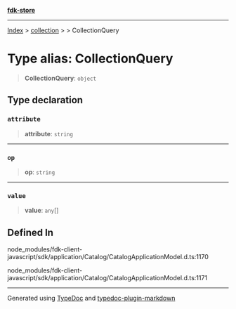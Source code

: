 [**fdk-store**](../../../README.md)
***

[Index](../../../API.md) > [collection](../../README.md) > [<internal>](../README.md) > CollectionQuery

# Type alias: CollectionQuery

> **CollectionQuery**: `object`

## Type declaration

### `attribute`

> **attribute**: `string`

***

### `op`

> **op**: `string`

***

### `value`

> **value**: `any`[]

## Defined In

node\_modules/fdk-client-javascript/sdk/application/Catalog/CatalogApplicationModel.d.ts:1170

node\_modules/fdk-client-javascript/sdk/application/Catalog/CatalogApplicationModel.d.ts:1171

***
Generated using [TypeDoc](https://typedoc.org/) and [typedoc-plugin-markdown](https://www.npmjs.com/package/typedoc-plugin-markdown)
